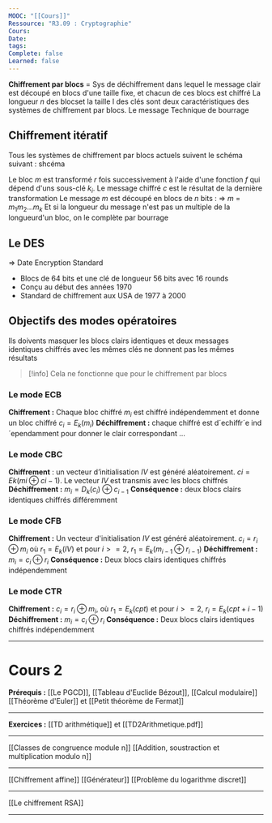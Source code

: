 ```yaml
---
MOOC: "[[Cours]]"
Ressource: "R3.09 : Cryptographie"
Cours: 
Date: 
tags: 
Complete: false
Learned: false
---
```

**Chiffrement par blocs** = Sys de déchiffrement dans lequel le message clair est découpé en blocs d'une taille fixe, et chacun de ces blocs est chiffré
La longueur $n$ des blocset la taille I des clés sont deux caractéristiques des systèmes de chiffrement par blocs. Le message
Technique de bourrage

## Chiffrement itératif
Tous les systèmes de chiffrement par blocs actuels suivent le schéma suivant :
shcéma

Le bloc $m$ est transformé $r$ fois successivement à l'aide d'une fonction $f$ qui dépend d'uns sous-clé $k_i$. Le message chiffré $c$ est le résultat de la dernière transformation
Le message $m$ est découpé en blocs de $n$ bits :
⇒ $m$ = $m_1m_2...m_k$
Et si la longueur du message n'est pas un multiple de la longueurd'un bloc, on le complète par bourrage

## Le DES
⇒ Date Encryption Standard
- Blocs de 64 bits et une clé de longueur 56 bits avec 16 rounds
- Conçu au début des années 1970
- Standard de chiffrement aux USA de 1977 à 2000


## Objectifs des modes opératoires
Ils doivents masquer les blocs clairs identiques et deux messages identiques chiffrés avec les mêmes clés ne donnent pas les mêmes résultats

>[!info]
>Cela ne fonctionne que pour le chiffrement par blocs

### Le mode ECB
**Chiffrement :** Chaque bloc chiffré $m_i$ est chiffré indépendemment et donne un bloc chiffré  $c_i=E_k(m_i)$
**Déchiffrement :** chaque chiffré est d´echiffr´e ind´ependamment pour donner le clair correspondant
...

### Le mode CBC
**Chiffrement** : un vecteur d’initialisation $IV$ est généré aléatoirement. $ci = Ek (mi ⊕ ci−1)$. Le vecteur $IV$ est transmis avec les blocs chiffrés
**Déchiffrement :** $m_i=D_k(c_i)⊕c_{i-1}$
**Conséquence :** deux blocs clairs identiques chiffrés différemment

### Le mode CFB
**Chiffrement :** Un vecteur d'initialisation $IV$ est généré aléatoirement. $c_i=r_i⊕m_i$ où $r_1=E_k(IV)$ et pour $i>=2$, $r_1=E_k(m_{i-1}⊕r_{i-1})$
**Déchiffrement :** $m_i=c_i⊕r_i$
**Conséquence :** Deux blocs clairs identiques chiffrés indépendemment

### Le mode CTR
**Chiffrement :** $c_i=r_i⊕m_i$, où $r_1=E_k(cpt)$ et pour $i>=2$, $r_i=E_k(cpt+i-1)$
**Déchiffrement :** $m_i=c_i⊕r_i$
**Conséquence :** Deux blocs clairs identiques chiffrés indépendemment

---
# Cours 2


**Prérequis :** [[Le PGCD]], [[Tableau d'Euclide Bézout]], [[Calcul modulaire]] [[Théorème d'Euler]] et 
[[Petit théorème de Fermat]]

---

**Exercices :** [[TD arithmétique]] et [[TD2Arithmetique.pdf]]

---
[[Classes de congruence module n]]
[[Addition, soustraction et multiplication modulo n]]

---

[[Chiffrement affine]]
[[Générateur]]
[[Problème du logarithme discret]]


---
[[Le chiffrement RSA]]

---
